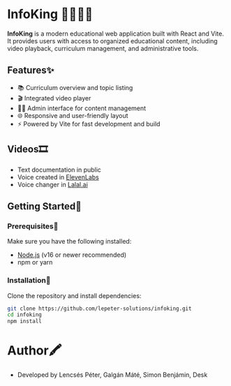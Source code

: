 # InfoKing 👑👑👑👑

**InfoKing** is a modern educational web application built with React and Vite. It provides users with access to organized educational content, including video playback, curriculum management, and administrative tools.

## Features✨

- 📚 Curriculum overview and topic listing  
- 🎬 Integrated video player  
- 🧑‍💼 Admin interface for content management  
- 🌐 Responsive and user-friendly layout  
- ⚡ Powered by Vite for fast development and build

## Videos🎞

- Text documentation in public
- Voice created in [ElevenLabs](https://elevenlabs.io/app/home)
- Voice changer in [Lalal.ai](https://www.lalal.ai/)

## Getting Started📝

### Prerequisites🔎

Make sure you have the following installed:

- [Node.js](https://nodejs.org/) (v16 or newer recommended)
- npm or yarn

### Installation🔽

Clone the repository and install dependencies:

```bash
git clone https://github.com/lepeter-solutions/infoking.git
cd infoking
npm install
```

# Author🖍
- Developed by Lencsés Péter, Galgán Máté, Simon Benjámin, Desk

